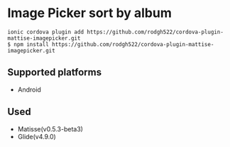 # Image Picker sort by album

```
ionic cordova plugin add https://github.com/rodgh522/cordova-plugin-mattise-imagepicker.git
$ npm install https://github.com/rodgh522/cordova-plugin-mattise-imagepicker.git
```

## Supported platforms

- Android

## Used
- Matisse(v0.5.3-beta3)
- Glide(v4.9.0)


